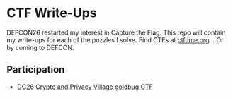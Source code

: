 # CTF Write-Ups #

DEFCON26 restarted my interest in Capture the Flag. This repo will
contain my write-ups for each of the puzzles I solve. Find CTFs at
[ctftime.org](ctftime.org)... Or by coming to DEFCON.

## Participation ##

+ [DC26 Crypto and Privacy Village goldbug CTF](cpv2018/README.md)
